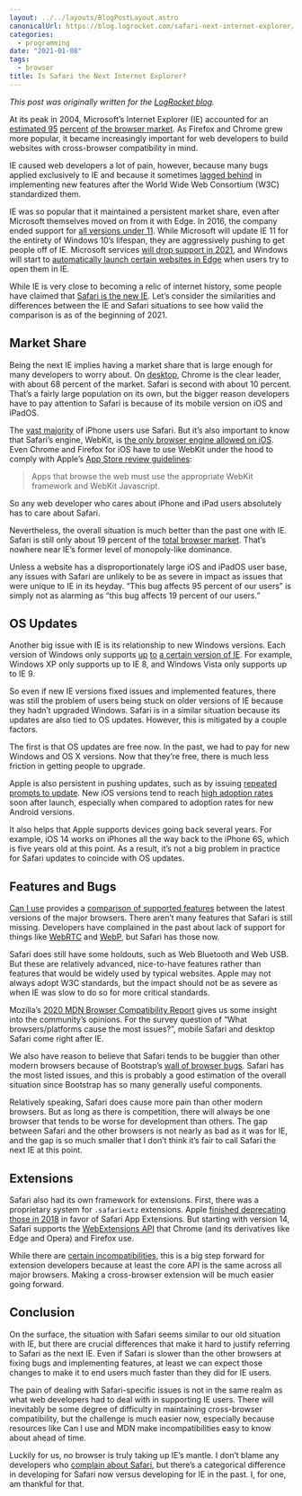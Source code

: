 ```yaml
---
layout: ../../layouts/BlogPostLayout.astro
canonicalUrl: https://blog.logrocket.com/safari-next-internet-explorer/
categories:
  - programming
date: "2021-01-08"
tags:
  - browser
title: Is Safari the Next Internet Explorer?
---
```


*This post was originally written for the [LogRocket
blog](https://blog.logrocket.com/safari-next-internet-explorer/).*

At its peak in 2004, Microsoft’s Internet Explorer (IE) accounted for an
[estimated 95](https://www.visualcapitalist.com/internet-browser-market-share/)
[percent](https://www.visualcapitalist.com/internet-browser-market-share/) [of
the browser
market](https://www.visualcapitalist.com/internet-browser-market-share/). As
Firefox and Chrome grew more popular, it became increasingly important for web
developers to build websites with cross-browser compatibility in mind.

IE caused web developers a lot of pain, however, because many bugs applied
exclusively to IE and because it sometimes [lagged
behind](https://www.wired.com/2016/01/the-sorry-legacy-of-microsoft-internet-explorer/)
in implementing new features after the World Wide Web Consortium (W3C)
standardized them.

IE was so popular that it maintained a persistent market share, even after
Microsoft themselves moved on from it with Edge. In 2016, the company ended
support for [all versions under
11](https://venturebeat.com/2016/01/12/microsoft-ends-support-for-ie8-ie9-ie10-and-windows-8/).
While Microsoft will update IE 11 for the entirety of Windows 10’s lifespan,
they are aggressively pushing to get people off of IE. Microsoft services [will
drop support in
2021](https://www.theverge.com/2020/8/17/21372487/microsoft-internet-explorer-11-support-end-365-legacy-edge),
and Windows will start to [automatically launch certain websites in
Edge](https://www.theverge.com/2020/10/27/21537274/microsoft-internet-explorer-force-open-edge-website)
when users try to open them in IE.

While IE is very close to becoming a relic of internet history, some people have
claimed that [Safari is the new
IE](https://nolanlawson.com/2015/06/30/safari-is-the-new-ie/). Let’s consider
the similarities and differences between the IE and Safari situations to see how
valid the comparison is as of the beginning of 2021.

## Market Share

Being the next IE implies having a market share that is large enough for many
developers to worry about. On
[desktop](https://gs.statcounter.com/browser-market-share/desktop/worldwide),
Chrome is the clear leader, with about 68 percent of the market. Safari is
second with about 10 percent. That’s a fairly large population on its own, but
the bigger reason developers have to pay attention to Safari is because of its
mobile version on iOS and iPadOS.

The [vast
majority](https://www.zdnet.com/article/which-browser-is-most-popular-on-each-major-operating-system/)
of iPhone users use Safari. But it’s also important to know that Safari’s
engine, WebKit, is [the only browser engine allowed on
iOS](https://apple.stackexchange.com/a/350674/275342). Even Chrome and Firefox
for iOS have to use WebKit under the hood to comply with Apple’s [App Store
review
guidelines](https://developer.apple.com/app-store/review/guidelines/#software-requirements):

> Apps that browse the web must use the appropriate WebKit framework and WebKit
> Javascript.

So any web developer who cares about iPhone and iPad users absolutely has to
care about Safari.

Nevertheless, the overall situation is much better than the past one with IE.
Safari is still only about 19 percent of the [total browser
market](https://gs.statcounter.com/browser-market-share/). That’s nowhere near
IE’s former level of monopoly-like dominance.

Unless a website has a disproportionately large iOS and iPadOS user base, any
issues with Safari are unlikely to be as severe in impact as issues that were
unique to IE in its heyday. “This bug affects 95 percent of our users” is simply
not as alarming as “this bug affects 19 percent of our users.”

## OS Updates

Another big issue with IE is its relationship to new Windows versions. Each
version of Windows only supports
[up](https://en.wikipedia.org/wiki/Internet_Explorer_version_history#OS_compatibility)
[to](https://en.wikipedia.org/wiki/Internet_Explorer_version_history#OS_compatibility)
[a certain version of
IE](https://en.wikipedia.org/wiki/Internet_Explorer_version_history#OS_compatibility).
For example, Windows XP only supports up to IE 8, and Windows Vista only
supports up to IE 9.

So even if new IE versions fixed issues and implemented features, there was
still the problem of users being stuck on older versions of IE because they
hadn’t upgraded Windows. Safari is in a similar situation because its updates
are also tied to OS updates. However, this is mitigated by a couple factors.

The first is that OS updates are free now. In the past, we had to pay for new
Windows and OS X versions. Now that they’re free, there is much less friction in
getting people to upgrade.

Apple is also persistent in pushing updates, such as by issuing [repeated
prompts to
update](https://www.macworld.com/article/3447396/how-to-stop-getting-a-reminder-to-update-to-catalina-in-macos.html).
New iOS versions tend to reach [high adoption
rates](https://9to5mac.com/2020/06/19/apple-says-ios-13-is-now-running-on-81-of-all-devices-ipados-adoption-hits-73/)
soon after launch, especially when compared to adoption rates for new Android
versions.

It also helps that Apple supports devices going back several years. For example,
iOS 14 works on iPhones all the way back to the iPhone 6S, which is five years
old at this point. As a result, it’s not a big problem in practice for Safari
updates to coincide with OS updates.

## Features and Bugs

[Can I use](https://caniuse.com/) provides a [comparison of supported
features](https://caniuse.com/?compare=edge+87,firefox+85,chrome+90,safari+TP,ios_saf+14,and_chr+86&compareCats=all)
between the latest versions of the major browsers. There aren’t many features
that Safari is still missing. Developers have complained in the past about lack
of support for things like [WebRTC](https://caniuse.com/rtcpeerconnection) and
[WebP](https://caniuse.com/webp), but Safari has those now.

Safari does still have some holdouts, such as Web Bluetooth and Web USB. But
these are relatively advanced, nice-to-have features rather than features that
would be widely used by typical websites. Apple may not always adopt W3C
standards, but the impact should not be as severe as when IE was slow to do so
for more critical standards.

Mozilla’s [2020 MDN Browser Compatibility
Report](https://mdn-web-dna.s3-us-west-2.amazonaws.com/MDN-Browser-Compatibility-Report-2020.pdf)
gives us some insight into the community’s opinions. For the survey question of
“What browsers/platforms cause the most issues?”, mobile Safari and desktop
Safari come right after IE.

We also have reason to believe that Safari tends to be buggier than other modern
browsers because of Bootstrap’s [wall of browser
bugs](https://getbootstrap.com/docs/4.5/browser-bugs/). Safari has the most
listed issues, and this is probably a good estimation of the overall situation
since Bootstrap has so many generally useful components.

Relatively speaking, Safari does cause more pain than other modern browsers. But
as long as there is competition, there will always be one browser that tends to
be worse for development than others. The gap between Safari and the other
browsers is not nearly as bad as it was for IE, and the gap is so much smaller
that I don’t think it’s fair to call Safari the next IE at this point.

## Extensions

Safari also had its own framework for extensions. First, there was a proprietary
system for `.safariextz` extensions. Apple [finished deprecating those in
2018](https://www.howtogeek.com/fyi/macos-mojave-will-break-a-bunch-of-safari-extensions/)
in favor of Safari App Extensions. But starting with version 14, Safari supports
the [WebExtensions
API](https://developer.mozilla.org/en-US/docs/Mozilla/Add-ons/WebExtensions)
that Chrome (and its derivatives like Edge and Opera) and Firefox use.

While there are [certain
incompatibilities](https://developer.apple.com/documentation/safariservices/safari_web_extensions/assessing_your_safari_web_extension_s_browser_compatibility),
this is a big step forward for extension developers because at least the core
API is the same across all major browsers. Making a cross-browser extension will
be much easier going forward.

## Conclusion

On the surface, the situation with Safari seems similar to our old situation
with IE, but there are crucial differences that make it hard to justify
referring to Safari as the next IE. Even if Safari is slower than the other
browsers at fixing bugs and implementing features, at least we can expect those
changes to make it to end users much faster than they did for IE users.

The pain of dealing with Safari-specific issues is not in the same realm as what
web developers had to deal with in supporting IE users. There will inevitably be
some degree of difficulty in maintaining cross-browser compatibility, but the
challenge is much easier now, especially because resources like Can I use and
MDN make incompatibilities easy to know about ahead of time.

Luckily for us, no browser is truly taking up IE’s mantle. I don’t blame any
developers who [complain about
Safari](https://news.ycombinator.com/item?id=24186243), but there’s a
categorical difference in developing for Safari now versus developing for IE in
the past. I, for one, am thankful for that.
